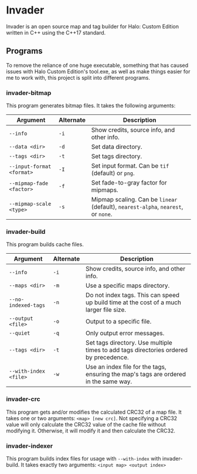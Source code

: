 # Invader

Invader is an open source map and tag builder for Halo: Custom Edition written in C++ using the C++17 standard.

## Programs

To remove the reliance of one huge executable, something that has caused issues with Halo Custom Edition's tool.exe, as
well as make things easier for me to work with, this project is split into different programs.

### invader-bitmap

This program generates bitmap files. It takes the following arguments:

| Argument | Alternate | Description |
| --- | --- | --- |
| `--info` | `-i` | Show credits, source info, and other info. |
| `--data <dir>` | `-d` | Set data directory. |
| `--tags <dir>` | `-t` | Set tags directory. |
| `--input-format <format>` | `-I` | Set input format. Can be `tif` (default) or `png`. |
| `--mipmap-fade <factor>` | `-f` | Set fade-to-gray factor for mipmaps. |
| `--mipmap-scale <type>` | `-s` | Mipmap scaling. Can be `linear` (default), `nearest-alpha`, `nearest`, or `none`. |

### invader-build

This program builds cache files.

| Argument | Alternate | Description |
| --- | --- | --- |
| `--info` | `-i` | Show credits, source info, and other info. |
| `--maps <dir>` | `-m` | Use a specific maps directory. |
| `--no-indexed-tags` | `-n` | Do not index tags. This can speed up build time at the cost of a much larger file size. |
| `--output <file>` | `-o` | Output to a specific file. |
| `--quiet` | `-q` | Only output error messages. |
| `--tags <dir>` | `-t` | Set tags directory. Use multiple times to add tags directories ordered by precedence. |
| `--with-index <file>` | `-w` | Use an index file for the tags, ensuring the map's tags are ordered in the same way. |

### invader-crc

This program gets and/or modifies the calculated CRC32 of a map file. It takes one or two arguments: `<map> [new crc]`.
Not specifying a CRC32 value will only calculate the CRC32 value of the cache file without modifying it. Otherwise, it
will modify it and then calculate the CRC32.

### invader-indexer

This program builds index files for usage with `--with-index` with invader-build. It takes exactly two arguments:
`<input map> <output index>`
